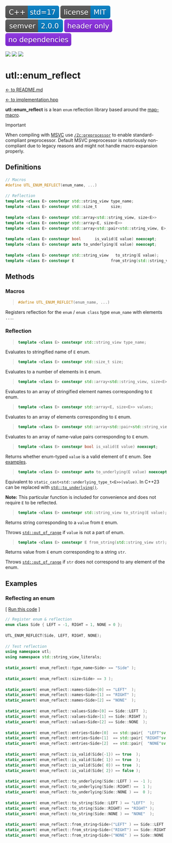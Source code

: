 [<img src ="images/icon_cpp_std_17.svg">](https://en.cppreference.com/w/cpp/17.html)
[<img src ="images/icon_license_mit.svg">](https://github.com/DmitriBogdanov/UTL/blob/master/LICENSE.md)
[<img src ="images/icon_semver.svg">](guide_versioning.md)
[<img src ="images/icon_header_only.svg">](https://en.wikipedia.org/wiki/Header-only)
[<img src ="images/icon_no_dependencies.svg">](https://github.com/DmitriBogdanov/UTL/tree/master/include/UTL)

[<img src ="https://img.shields.io/github/actions/workflow/status/DmitriBogdanov/UTL/windows.yml?logo=github&label=Windows">](https://github.com/DmitriBogdanov/UTL/actions/workflows/windows.yml)
[<img src ="https://img.shields.io/github/actions/workflow/status/DmitriBogdanov/UTL/ubuntu.yml?logo=github&label=Ubuntu">](https://github.com/DmitriBogdanov/UTL/actions/workflows/ubuntu.yml)
[<img src ="https://img.shields.io/github/actions/workflow/status/DmitriBogdanov/UTL/macos.yml?logo=github&label=MacOS">](https://github.com/DmitriBogdanov/UTL/actions/workflows/macos.yml)

# utl::enum_reflect

[<- to README.md](..)

[<- to implementation.hpp](https://github.com/DmitriBogdanov/UTL/blob/master/include/UTL/enum_reflect.hpp)

**utl::enum_reflect** is a lean `enum` reflection library based around the [map-macro](https://github.com/swansontec/map-macro).

> [!Important]
> When compiling with [MSVC](https://en.wikipedia.org/wiki/Microsoft_Visual_C%2B%2B) use [`/Zc:preprocessor`](https://learn.microsoft.com/en-us/cpp/build/reference/zc-preprocessor) to enable standard-compliant preprocessor. Default MSVC preprocessor is notoriously non-compliant due to legacy reasons and might not handle macro expansion properly.

## Definitions

```cpp
// Macros
#define UTL_ENUM_REFLECT(enum_name, ...)

// Reflection
template <class E> constexpr std::string_view type_name;
template <class E> constexpr std::size_t      size;

template <class E> constexpr std::array<std::string_view, size<E>>               names;
template <class E> constexpr std::array<E, size<E>>                              values;
template <class E> constexpr std::array<std::pair<std::string_view, E>, size<E>> entries;

template <class E> constexpr bool      is_valid(E value) noexcept;
template <class E> constexpr auto to_underlying(E value) noexcept;

template <class E> constexpr std::string_view   to_string(E value);
template <class E> constexpr E                from_string(std::string_view str);
```

## Methods

### Macros

> ```cpp
> #define UTL_ENUM_REFLECT(enum_name, ...)
> ```

Registers reflection for the `enum` / `enum class` type `enum_name` with elements `...`.

### Reflection

> ```cpp
> template <class E> constexpr std::string_view type_name;
> ```

Evaluates to stringified name of `E` enum.

> ```cpp
> template <class E> constexpr std::size_t size;
> ```

Evaluates to a number of elements in `E` enum.

> ```cpp
> template <class E> constexpr std::array<std::string_view, size<E>> names;
> ```

Evaluates to an array of stringified element names corresponding to `E` enum.

> ```cpp
> template <class E> constexpr std::array<E, size<E>> values;
> ```

Evaluates to an array of elements corresponding to `E` enum.

> ```cpp
> template <class E> constexpr std::array<std::pair<std::string_view, E>, size<E>> entries;
> ```

Evaluates to an array of name-value pairs corresponding to `E` enum.

> ```cpp
> template <class E> constexpr bool is_valid(E value) noexcept;
> ```

Returns whether enum-typed `value` is a valid element of `E` enum. See [examples](#reflecting-an-enum).

> ```cpp
> template <class E> constexpr auto to_underlying(E value) noexcept;
> ```

Equivalent to `static_cast<std::underlying_type_t<E>>(value)`. In C++23 can be replaced with [`std::to_underlying()`](https://en.cppreference.com/w/cpp/utility/to_underlying).

**Note:** This particular function is included for convenience and does not require `E` to be reflected.

> ```cpp
> template <class E> constexpr std::string_view to_string(E value);
> ```

Returns string corresponding to a `value` from `E` enum.

Throws [`std::out_of_range`](https://en.cppreference.com/w/cpp/error/out_of_range) if `value` is not a part of enum.

> ```cpp
> template <class E> constexpr E from_string(std::string_view str);
> ```

Returns value from `E` enum corresponding to a string `str`.

Throws [`std::out_of_range`](https://en.cppreference.com/w/cpp/error/out_of_range) if `str` does not correspond to any element of the enum.

## Examples

### Reflecting an enum

[ [Run this code](https://godbolt.org/#z:OYLghAFBqd5QCxAYwPYBMCmBRdBLAF1QCcAaPECAMzwBtMA7AQwFtMQByARg9KtQYEAysib0QXACx8BBAKoBnTAAUAHpwAMvAFYTStJg1DIApACYAQuYukl9ZATwDKjdAGFUtAK4sGe1wAyeAyYAHI%2BAEaYxCAA7KQADqgKhE4MHt6%2BekkpjgJBIeEsUTHxdpgOaUIETMQEGT5%2BXLaY9nkM1bUEBWGR0XG2NXUNWc0KQ93BvcX9sQCUtqhexMjsHOYAzMHI3lgA1CYbbggEBAkKIAD0l8RMAO4AdMCECF4RXkorsowED2gslwAIixCMQ8BZUMB0IZUAA3S5yAAqAUuLCY42ilxSRnoAH1trtMAjkQ8EAkEodsCYNABBak0657ABKmGeGOIe0YPgOZgAbHtiJgqG00vSuSw9jt0Qo9kI8PsTLELHsAtgAGKIg4bQF7AC0zWZAEkAOIACU1hx1BtCAHlQtgtTqNAdYoDDlZafSkQFcdhQnIALK4pnq1VuREQOVYUgq9WImNMk3mmO2%2B1zd30%2BnBAh7NHBCBzF0eml7Ut7RmIzDjAVCkUCellvYfYLAPbMNgKBJMVZNgi0DO0xvNoxt1hVrs98boEAgcZgoy42F4TB3XG0QjRMQKAd0wdl8ZMRzIXHS6IECCchg%2BXGC4UVAgzggATwSmFx7cwhzcUc/GwdlstHkzB/cwzD2dMNmLBt9xqI8TwUT5z0va9bzaGcUgAL1/b95V/f9tUAjZwJ3aDSwPODTzqC9xRvWt7xnD9tyOEC/xMABWCwNHYnUAO1IDVQ1UDSwg4tG3IvBj0opCaNQ%2BiQEYr8WKpDiuG4x1ANAxMzURISRNIvZxMkhCz2oq8WFou8HAYscmJwrBKXYiwzDU3ieLMMxUypdzhJIvcyNgiT4MQ0yULoqyQFhMQvCrRTcIcjiuLYniCL4n8ZwEzViMg/TDKCkzkPM2Twsi7wYuYuLWJUlyUp1NKQC080stEmDD0CqSQsKsKHwiqKyrsvDHOcpL1NS3CZ08nzss9PyDICozgoKiy0JAH4wT6pTHMSnURp1KcZy7PBiEVZV%2BLjUCFFhGM6oy0tFR1PSZty9rFqK7rVuXWyNqq4adtm6cQAOo6lSAhqdPci6rrG%2BqkwtV0mpyua8qol6upnd71oq5SnLU369oBphDuO273M887LtlKGJpde7fJLFqKOM5GZNRkA8AURcxHlSM4qVfU7sLVy9gIYhosm5r/Na%2Bb8uZyzurZjn13Qbn7OB1TXQFmqhZFzAxYRyWkeksylrk%2BWSq5kDga49XfuF0X4cexHnpl5bTc5pWLeVZzrcFqgtx1h7dzpiWGYW525KIXEvAYLBiFoJ8W2V9gQBujW3T4/V7aD2b9ado3XsfVBI%2Bj6I44TurQdTwC9i4TOxMdxnDdC2WC6LmPS6MRPxrtB1K74vZnQDvWQ%2BlvOWYjucy6hlPftAjKhNr%2Bm2objrjfC8fhcnrAZwrmf3NB3SdzrnPl5R5uQHX%2BdgE7kAJt7tyPO7%2BfB4d4/Q9Hs%2BqGIVBzInoxYvsv8EBZ5nW8nfCmW9k5xl1i/YeTN37LU/t/XEv9gD/zwkAveMNQJgPLjDBewcl5vybggr%2BP8N5/3KgA7AGCH72l0r9OqVNB6unpBwBYtBOBsV4H4DgWhSCoE4G4aw1gDJLBWDrTYPBSAPl4WwhYABrEAvI2IPA2LEAAHGxAAnBoDQGiNhmHUVo9R%2BhOCSG4ZoXgAiOC8AuBoaRliFhwFgDARAKBv4JDoNEcglB/iePoDEKURguC8l0XwOgBBogXAgBESxpAIjBFqE%2BTgUiEnMGIE%2BG0ERtD0W4Lwf4bBBA2gYHHOJWB3jADcGIWgFw8mkCwGiHEaw%2BH4EFJUWEVY4mYFUBULwkS4nZlaHE9cERbgZI8FvWR0iwQsBSbwDpxAIjJEwICTAjTgDriMI4vgBhgAKAAGrLjuDaV8PCpH8EECIMQ7ApAyEEIoFQ6gpm6GaAYLZphLDWH0HgCIFxIALFQAkdotTdRTktB8qwlguCxD1DaMwViFlgiwH8gsLQ6x%2BAgK4EYTRSCBCmEUEo2RkipAENioluQ0g9AJf0MYrR7xVAmGS2l6LOh1CpX0GIYxGWeEaHoA8bL8UcokAsBQYjVjCtMRwLhpAeF8OsXsVQ6jeS6l5JISUbzWwhIeBobVewIC4EICQHkGwuBzF4DIrQcwFgIEwEwGOlB2FmN4LMti9jZVWM4LYkA9iLVsNIM4txSwzh9J8RAPxXjiChDHJwRVyrVXqsMJq3k2rtW8EwPgIgSK9AXOEKIcQtyc0PLUHEl5pA7i3ASHMx1UqLFTOsTaPpCQ%2Bl7FQFQBVSqVVqqCUmlNzoIAeBYP46IxrTXmscQokAkhk28i0ZIMwXAlUaG0bELgITJXmNIC6t1cTrFep9eO0giiNiSAeLyedkgNBaK0fO3kK6NBmGkBwjgGxa1ys9Q42RVrJXwplTu99vqv0LJSM4SQQA%3D%3D%3D) ]

```cpp
// Register enum & reflection
enum class Side { LEFT = -1, RIGHT = 1, NONE = 0 };

UTL_ENUM_REFLECT(Side, LEFT, RIGHT, NONE);

// Test reflection
using namespace utl;
using namespace std::string_view_literals;

static_assert( enum_reflect::type_name<Side> == "Side" );

static_assert( enum_reflect::size<Side> == 3 );

static_assert( enum_reflect::names<Side>[0] == "LEFT"  );
static_assert( enum_reflect::names<Side>[1] == "RIGHT" );
static_assert( enum_reflect::names<Side>[2] == "NONE"  );

static_assert( enum_reflect::values<Side>[0] == Side::LEFT  );
static_assert( enum_reflect::values<Side>[1] == Side::RIGHT );
static_assert( enum_reflect::values<Side>[2] == Side::NONE  );

static_assert( enum_reflect::entries<Side>[0]  == std::pair{  "LEFT"sv, Side::LEFT  } );
static_assert( enum_reflect::entries<Side>[1]  == std::pair{ "RIGHT"sv, Side::RIGHT } );
static_assert( enum_reflect::entries<Side>[2]  == std::pair{  "NONE"sv, Side::NONE  } );

static_assert( enum_reflect::is_valid(Side{-1}) == true  );
static_assert( enum_reflect::is_valid(Side{ 1}) == true  );
static_assert( enum_reflect::is_valid(Side{ 0}) == true  );
static_assert( enum_reflect::is_valid(Side{ 2}) == false );

static_assert( enum_reflect::to_underlying(Side::LEFT ) == -1 );
static_assert( enum_reflect::to_underlying(Side::RIGHT) ==  1 );
static_assert( enum_reflect::to_underlying(Side::NONE ) ==  0 );

static_assert( enum_reflect::to_string(Side::LEFT ) == "LEFT"  );
static_assert( enum_reflect::to_string(Side::RIGHT) == "RIGHT" );
static_assert( enum_reflect::to_string(Side::NONE ) == "NONE"  );

static_assert( enum_reflect::from_string<Side>("LEFT" ) == Side::LEFT  );
static_assert( enum_reflect::from_string<Side>("RIGHT") == Side::RIGHT );
static_assert( enum_reflect::from_string<Side>("NONE" ) == Side::NONE  );
```